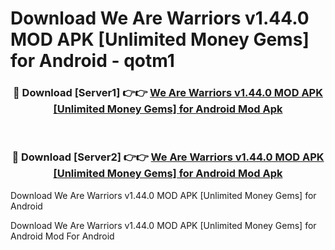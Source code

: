 # Download We Are Warriors v1.44.0 MOD APK [Unlimited Money Gems] for Android - qotm1


<div align="center">
<h3>🔴 Download [Server1] 👉👉 <a href="https://apk-comot.site?title=We_Are_Warriors_v1.44.0_MOD_APK_[Unlimited_Money_Gems]_for_Android">We Are Warriors v1.44.0 MOD APK [Unlimited Money Gems] for Android Mod Apk</a></h3><br>
<h3>🔴 Download [Server2] 👉👉 <a href="https://apk-comot.site?title=We_Are_Warriors_v1.44.0_MOD_APK_[Unlimited_Money_Gems]_for_Android">We Are Warriors v1.44.0 MOD APK [Unlimited Money Gems] for Android Mod Apk</a></h3>
</div>



Download We Are Warriors v1.44.0 MOD APK [Unlimited Money Gems] for Android 

Download We Are Warriors v1.44.0 MOD APK [Unlimited Money Gems] for Android Mod For Android